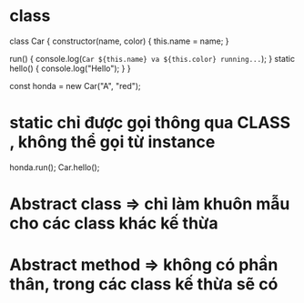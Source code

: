 # class
class Car {
  constructor(name, color) {
    this.name = name;
  }

  run() {
    console.log(`Car ${this.name} va ${this.color} running...`);
  }
  static hello() {
    console.log("Hello");
  }
}

const honda = new Car("A", "red");

# static chỉ được gọi thông qua CLASS , không thể gọi từ instance
honda.run();
Car.hello();

# Abstract class  => chỉ làm khuôn mẫu cho các class khác kế thừa 
# Abstract method => không có phần thân, trong các class kế thừa sẽ có
